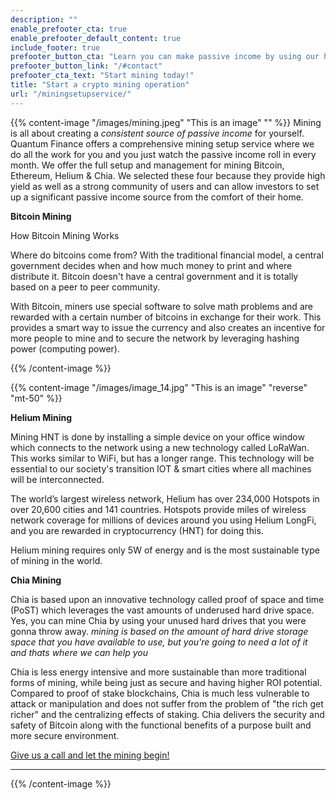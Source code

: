 ```yaml
---
description: ""
enable_prefooter_cta: true
enable_prefooter_default_content: true
include_footer: true
prefooter_button_cta: "Learn you can make passive income by using our hotspots"
prefooter_button_link: "/#contact"
prefooter_cta_text: "Start mining today!"
title: "Start a crypto mining operation"
url: "/miningsetupservice/"
---
```

{{% content-image "/images/mining.jpeg" "This is an image" "" %}} 
Mining is all about creating a _consistent source of passive income_ for yourself. Quantum Finance offers a comprehensive mining setup service where we do all the work for you and you just watch the passive income roll in every month. We offer the full setup and management for mining Bitcoin, Ethereum, Helium & Chia. We selected these four because they provide high yield as well as a strong community of users and can allow investors to set up a significant passive income source from the comfort of their home. 

**Bitcoin Mining**

How Bitcoin Mining Works

Where do bitcoins come from? With the traditional financial model, a central government decides when and how much money to print and where distribute it. Bitcoin doesn't have a central government and it is totally based on a peer to peer community.

With Bitcoin, miners use special software to solve math problems and are rewarded with a certain number of bitcoins in exchange for their work. This provides a smart way to issue the currency and also creates an incentive for more people to mine and to secure the network by leveraging hashing power (computing power).


{{% /content-image %}}


{{% content-image "/images/image_14.jpg" "This is an image" "reverse" "mt-50" %}} 

**Helium Mining**

Mining HNT is done by installing a simple device on your office window which connects to the network using a new technology called LoRaWan. This works similar to WiFi, but has a longer range. This technology will be essential to our society's transition IOT & smart cities where all machines will be interconnected.

The world’s largest wireless network, Helium has over 234,000 Hotspots in over 20,600 cities and 141 countries. Hotspots provide miles of wireless network coverage for millions of devices around you using Helium LongFi, and you are rewarded in cryptocurrency (HNT) for doing this.

Helium mining requires only 5W of energy and is the most sustainable type of mining in the world.

**Chia Mining**

Chia is based upon an innovative technology called proof of space and time (PoST) which leverages the vast amounts of underused hard drive space. Yes, you can mine Chia by using your unused hard drives that you were gonna throw away.  _mining is based on the amount of hard drive storage space that you have available to use, but you're going to need a lot of it and thats where we can help you_

Chia is less energy intensive and more sustainable than more traditional forms of mining, while being just as secure and having higher ROI potential. Compared to proof of stake blockchains, Chia is much less vulnerable to attack or manipulation and does not suffer from the problem of "the rich get richer" and the centralizing effects of staking. Chia delivers the security and safety of Bitcoin along with the functional benefits of a purpose built and more secure environment.

<a href="skype:786 753 7817">Give us a call and let the mining begin!</a>
***

{{% /content-image %}}